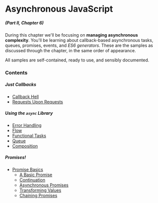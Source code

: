 # Asynchronous JavaScript

##### _(Part II, Chapter 6)_

During this chapter we'll be focusing on **managing asynchronous complexity**. You'll be learning about callback-based asynchronous tasks, queues, promises, events, and _ES6 generators_. These are the samples as discussed through the chapter, in the same order of appearance.

All samples are self-contained, ready to use, and sensibly documented.

### Contents

##### Just Callbacks

- [Callback Hell](https://github.com/bevacqua/buildfirst/tree/master/ch06/01_callback-hell)
- [Requests Upon Requests](https://github.com/bevacqua/buildfirst/tree/master/ch06/02_requests-upon-requests)

##### Using the `async` Library

- [Error Handling](https://github.com/bevacqua/buildfirst/tree/master/ch06/03_async-error-handling)
- [Flow](https://github.com/bevacqua/buildfirst/tree/master/ch06/04_async-flow)
- [Functional Tasks](https://github.com/bevacqua/buildfirst/tree/master/ch06/05_async-functional)
- [Queue](https://github.com/bevacqua/buildfirst/tree/master/ch06/05_async-queue)
- [Composition](https://github.com/bevacqua/buildfirst/tree/master/ch06/05_async-composition)

##### Promises!

- [Promise Basics](https://github.com/bevacqua/buildfirst/tree/master/ch06/08_promise_basics)
    - [A Basic Promise](https://github.com/bevacqua/buildfirst/tree/master/ch06/08_promise_basics/01_basic.js)
    - [Continuation](https://github.com/bevacqua/buildfirst/tree/master/ch06/08_promise_basics/02_thenable.js)
    - [Asynchronous Promises](https://github.com/bevacqua/buildfirst/tree/master/ch06/08_promise_basics/03_async-promise.js)
    - [Transforming Values](https://github.com/bevacqua/buildfirst/tree/master/ch06/08_promise_basics/04_transforming-values.js)
    - [Chaining Promises](https://github.com/bevacqua/buildfirst/tree/master/ch06/08_promise_basics/05_chaining-promises.js)
